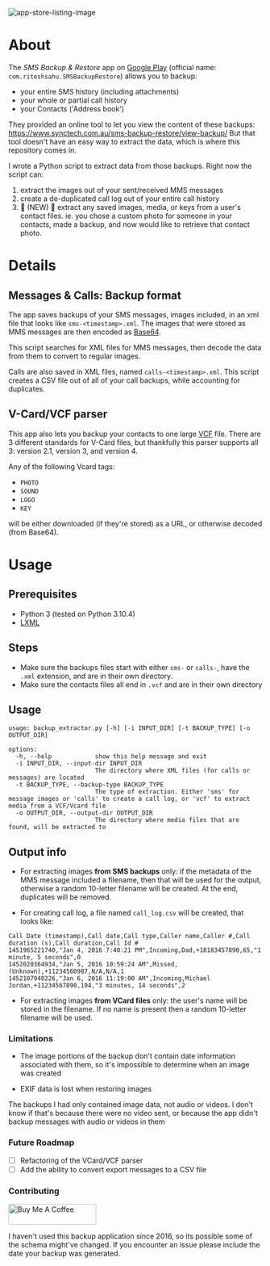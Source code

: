 ![app-store-listing-image](https://images-na.ssl-images-amazon.com/images/I/71VnjnwSr4L.png)

# About

The *SMS Backup & Restore* app on [Google Play](https://play.google.com/store/apps/details?id=com.riteshsahu.SMSBackupRestore&hl=en_US) (official name: `com.riteshsahu.SMSBackupRestore`) allows you to backup:

*  your entire SMS history (including attachments)
* your whole or partial call history
* your Contacts ('Address book')

They provided an online tool to let you view the content of these backups: https://www.synctech.com.au/sms-backup-restore/view-backup/ But that tool doesn't have an easy way to extract the data, which is where this repository comes in.

I wrote a  Python script to extract data from those backups. Right now the script can:

1. extract the images out of your sent/received MMS messages
2. create a  de-duplicated call log out of your entire call history
3.  :construction: (NEW) :construction: extract any saved images, media, or keys from a user's contact files. ie. you chose a custom photo for someone in your contacts, made a backup, and now would like to retrieve that contact photo.

# Details

## Messages & Calls: Backup format

The app saves backups of your SMS messages, images included, in an xml file that looks like `sms-<timestamp>.xml`. The images that were stored as MMS messages are then encoded as [Base64](https://en.wikipedia.org/wiki/Base64).

This script searches for XML files for MMS messages, then decode the data from them to convert to regular images.

Calls are also saved in XML files, named `calls-<timestamp>.xml`. This script creates a CSV file out of all of your call backups, while accounting for duplicates.

## V-Card/VCF parser

This app also lets you backup your contacts to one large [VCF](https://en.wikipedia.org/wiki/VCard) file. There are 3 different standards for V-Card files, but thankfully this parser supports all 3: version 2.1, version 3, and version 4.

Any of the following Vcard tags:

* `PHOTO`
* `SOUND`
* `LOGO`
* `KEY`

will be either downloaded (if they're stored) as a URL, or otherwise decoded (from Base64).

# Usage

## Prerequisites

* Python 3 (tested on Python 3.10.4)
* [LXML](https://lxml.de/)

## Steps

* Make sure the backups files start with either `sms-` or `calls-`, have the `.xml` extension, and are in their own directory.
* Make sure the contacts files all end in `.vcf` and are in their own directory

## Usage

```
usage: backup_extractor.py [-h] [-i INPUT_DIR] [-t BACKUP_TYPE] [-o OUTPUT_DIR]

options:
  -h, --help            show this help message and exit
  -i INPUT_DIR, --input-dir INPUT_DIR
                        The directory where XML files (for calls or messages) are located
  -t BACKUP_TYPE, --backup-type BACKUP_TYPE
                        The type of extraction. Either 'sms' for message images or 'calls' to create a call log, or 'vcf' to extract media from a VCF/Vcard file
  -o OUTPUT_DIR, --output-dir OUTPUT_DIR
                        The directory where media files that are found, will be extracted to

```

## Output info

* For extracting images **from SMS backups** only: if the metadata of the MMS message included a filename, then that will be used for the output, otherwise a random 10-letter filename will be created. At the end, duplicates will be removed.

* For creating call log, a file named `call_log.csv` will be created, that looks like:

```
Call Date (timestamp),Call date,Call type,Caller name,Caller #,Call duration (s),Call duration,Call Id #
1451965221740,"Jan 4, 2016 7:40:21 PM",Incoming,Dad,+18183457890,65,"1 minute, 5 seconds",0
1452020364934,"Jan 5, 2016 10:59:24 AM",Missed,(Unknown),+11234560987,N/A,N/A,1
1452107940226,"Jan 6, 2016 11:19:00 AM",Incoming,Michael Jordan,+11234567890,194,"3 minutes, 14 seconds",2
```

* For extracting images **from VCard files** only: the user's name will be stored in the filename. If no name is present then a random 10-letter filename will be used.

### Limitations

* The image portions of the backup don't contain date information associated with them, so it's impossible to determine when an image was created

* EXIF data is lost when restoring images

The backups I had only contained image data, not audio or videos. I don't know if that's because there were no video sent, or because the app didn't backup messages with audio or videos in them

### Future Roadmap

- [ ] Refactoring of the VCard/VCF parser
- [ ] Add the ability to convert export messages to a CSV file

### Contributing

<a href="https://www.buymeacoffee.com/raleighlittles" target="_blank"><img src="https://cdn.buymeacoffee.com/buttons/default-orange.png" alt="Buy Me A Coffee" height="41" width="174"></a>

I haven't used this backup application since 2016, so its possible some of the schema might've changed. If you encounter an issue please include the date your backup was generated.